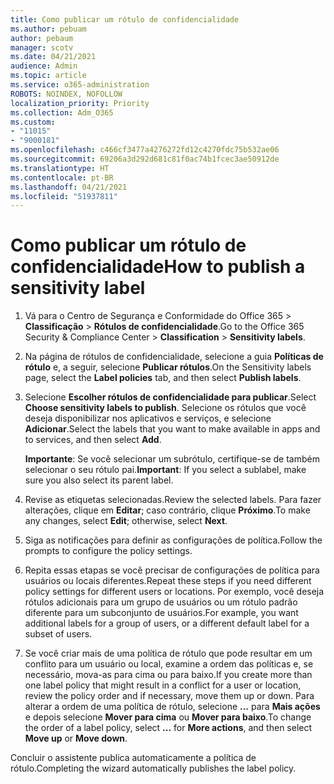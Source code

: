 ```yaml
---
title: Como publicar um rótulo de confidencialidade
ms.author: pebuam
author: pebaum
manager: scotv
ms.date: 04/21/2021
audience: Admin
ms.topic: article
ms.service: o365-administration
ROBOTS: NOINDEX, NOFOLLOW
localization_priority: Priority
ms.collection: Adm_O365
ms.custom:
- "11015"
- "9000181"
ms.openlocfilehash: c466cf3477a4276272fd12c4270fdc75b532ae06
ms.sourcegitcommit: 69206a3d292d681c81f0ac74b1fcec3ae50912de
ms.translationtype: HT
ms.contentlocale: pt-BR
ms.lasthandoff: 04/21/2021
ms.locfileid: "51937811"
---
```

# <a name="how-to-publish-a-sensitivity-label"></a><span data-ttu-id="3364a-102">Como publicar um rótulo de confidencialidade</span><span class="sxs-lookup"><span data-stu-id="3364a-102">How to publish a sensitivity label</span></span>

1. <span data-ttu-id="3364a-103">Vá para o Centro de Segurança e Conformidade do Office 365 > **Classificação** > **Rótulos de confidencialidade**.</span><span class="sxs-lookup"><span data-stu-id="3364a-103">Go to the Office 365 Security & Compliance Center > **Classification** > **Sensitivity labels**.</span></span>

1. <span data-ttu-id="3364a-104">Na página de rótulos de confidencialidade, selecione a guia **Políticas de rótulo** e, a seguir, selecione **Publicar rótulos**.</span><span class="sxs-lookup"><span data-stu-id="3364a-104">On the Sensitivity labels page, select the **Label policies** tab, and then select **Publish labels**.</span></span>

1. <span data-ttu-id="3364a-105">Selecione **Escolher rótulos de confidencialidade para publicar**.</span><span class="sxs-lookup"><span data-stu-id="3364a-105">Select **Choose sensitivity labels to publish**.</span></span> <span data-ttu-id="3364a-106">Selecione os rótulos que você deseja disponibilizar nos aplicativos e serviços, e selecione **Adicionar**.</span><span class="sxs-lookup"><span data-stu-id="3364a-106">Select the labels that you want to make available in apps and to services, and then select **Add**.</span></span>

    <span data-ttu-id="3364a-107">**Importante**: Se você selecionar um subrótulo, certifique-se de também selecionar o seu rótulo pai.</span><span class="sxs-lookup"><span data-stu-id="3364a-107">**Important**: If you select a sublabel, make sure you also select its parent label.</span></span>

1. <span data-ttu-id="3364a-108">Revise as etiquetas selecionadas.</span><span class="sxs-lookup"><span data-stu-id="3364a-108">Review the selected labels.</span></span> <span data-ttu-id="3364a-109">Para fazer alterações, clique em **Editar**; caso contrário, clique **Próximo**.</span><span class="sxs-lookup"><span data-stu-id="3364a-109">To make any changes, select **Edit**; otherwise, select **Next**.</span></span>

1. <span data-ttu-id="3364a-110">Siga as notificações para definir as configurações de política.</span><span class="sxs-lookup"><span data-stu-id="3364a-110">Follow the prompts to configure the policy settings.</span></span>

1. <span data-ttu-id="3364a-111">Repita essas etapas se você precisar de configurações de política para usuários ou locais diferentes.</span><span class="sxs-lookup"><span data-stu-id="3364a-111">Repeat these steps if you need different policy settings for different users or locations.</span></span> <span data-ttu-id="3364a-112">Por exemplo, você deseja rótulos adicionais para um grupo de usuários ou um rótulo padrão diferente para um subconjunto de usuários.</span><span class="sxs-lookup"><span data-stu-id="3364a-112">For example, you want additional labels for a group of users, or a different default label for a subset of users.</span></span>

1. <span data-ttu-id="3364a-113">Se você criar mais de uma política de rótulo que pode resultar em um conflito para um usuário ou local, examine a ordem das políticas e, se necessário, mova-as para cima ou para baixo.</span><span class="sxs-lookup"><span data-stu-id="3364a-113">If you create more than one label policy that might result in a conflict for a user or location, review the policy order and if necessary, move them up or down.</span></span> <span data-ttu-id="3364a-114">Para alterar a ordem de uma política de rótulo, selecione **...** para **Mais ações** e depois selecione **Mover para cima** ou **Mover para baixo**.</span><span class="sxs-lookup"><span data-stu-id="3364a-114">To change the order of a label policy, select **...** for **More actions**, and then select **Move up** or **Move down**.</span></span>

<span data-ttu-id="3364a-115">Concluir o assistente publica automaticamente a política de rótulo.</span><span class="sxs-lookup"><span data-stu-id="3364a-115">Completing the wizard automatically publishes the label policy.</span></span>